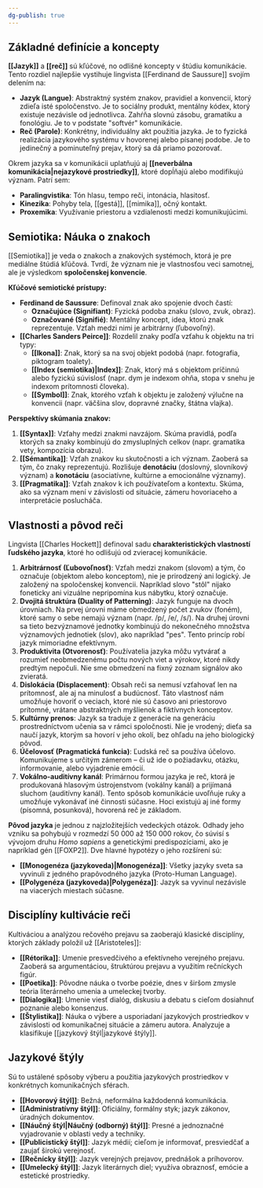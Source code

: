 ```yaml
---
dg-publish: true
---
```

## Základné definície a koncepty

**[[Jazyk]]** a **[[reč]]** sú kľúčové, no odlišné koncepty v štúdiu komunikácie. Tento rozdiel najlepšie vystihuje lingvista [[Ferdinand de Saussure]] svojím delením na:
- **Jazyk (Langue)**: Abstraktný systém znakov, pravidiel a konvencií, ktorý zdieľa isté spoločenstvo. Je to sociálny produkt, mentálny kódex, ktorý existuje nezávisle od jednotlivca. Zahŕňa slovnú zásobu, gramatiku a fonológiu. Je to v podstate "softvér" komunikácie.
- **Reč (Parole)**: Konkrétny, individuálny akt použitia jazyka. Je to fyzická realizácia jazykového systému v hovorenej alebo písanej podobe. Je to jedinečný a pominuteľný prejav, ktorý sa dá priamo pozorovať.

Okrem jazyka sa v komunikácii uplatňujú aj **[[neverbálna komunikácia|nejazykové prostriedky]]**, ktoré dopĺňajú alebo modifikujú význam. Patrí sem:
- **Paralingvistika**: Tón hlasu, tempo reči, intonácia, hlasitosť.
- **Kinezika**: Pohyby tela, [[gestá]], [[mimika]], očný kontakt.
- **Proxemika**: Využívanie priestoru a vzdialenosti medzi komunikujúcimi.

## Semiotika: Náuka o znakoch

[[Semiotika]] je veda o znakoch a znakových systémoch, ktorá je pre mediálne štúdiá kľúčová. Tvrdí, že význam nie je vlastnosťou veci samotnej, ale je výsledkom **spoločenskej konvencie**.

**Kľúčové semiotické prístupy:**
- **Ferdinand de Saussure**: Definoval znak ako spojenie dvoch častí:
    - **Označujúce (Signifiant)**: Fyzická podoba znaku (slovo, zvuk, obraz).
    - **Označované (Signifié)**: Mentálny koncept, idea, ktorú znak reprezentuje.
Vzťah medzi nimi je arbitrárny (ľubovoľný).
- **[[Charles Sanders Peirce]]**: Rozdelil znaky podľa vzťahu k objektu na tri typy:
    - **[[Ikona]]**: Znak, ktorý sa na svoj objekt podobá (napr. fotografia, piktogram toalety).
    - **[[Index (semiotika)|Index]]**: Znak, ktorý má s objektom príčinnú alebo fyzickú súvislosť (napr. dym je indexom ohňa, stopa v snehu je indexom prítomnosti človeka).
    - **[[Symbol]]**: Znak, ktorého vzťah k objektu je založený výlučne na konvencii (napr. väčšina slov, dopravné značky, štátna vlajka).

**Perspektívy skúmania znakov:**
1.  **[[Syntax]]**: Vzťahy medzi znakmi navzájom. Skúma pravidlá, podľa ktorých sa znaky kombinujú do zmysluplných celkov (napr. gramatika vety, kompozícia obrazu).
2.  **[[Sémantika]]**: Vzťah znakov ku skutočnosti a ich význam. Zaoberá sa tým, čo znaky reprezentujú. Rozlišuje **denotáciu** (doslovný, slovníkový význam) a **konotáciu** (asociatívne, kultúrne a emocionálne významy).
3.  **[[Pragmatika]]**: Vzťah znakov k ich používateľom a kontextu. Skúma, ako sa význam mení v závislosti od situácie, zámeru hovoriaceho a interpretácie poslucháča.

## Vlastnosti a pôvod reči

Lingvista [[Charles Hockett]] definoval sadu **charakteristických vlastností ľudského jazyka**, ktoré ho odlišujú od zvieracej komunikácie.
1. **Arbitrárnosť (Ľubovoľnosť)**: Vzťah medzi znakom (slovom) a tým, čo označuje (objektom alebo konceptom), nie je prirodzený ani logický. Je založený na spoločenskej konvencii. Napríklad slovo "stôl" nijako foneticky ani vizuálne nepripomína kus nábytku, ktorý označuje.
2. **Dvojitá štruktúra (Duality of Patterning)**: Jazyk funguje na dvoch úrovniach. Na prvej úrovni máme obmedzený počet zvukov (foném), ktoré samy o sebe nemajú význam (napr. /p/, /e/, /s/). Na druhej úrovni sa tieto bezvýznamové jednotky kombinujú do nekonečného množstva významových jednotiek (slov), ako napríklad "pes". Tento princíp robí jazyk mimoriadne efektívnym.
3. **Produktivita (Otvorenosť)**: Používatelia jazyka môžu vytvárať a rozumieť neobmedzenému počtu nových viet a výrokov, ktoré nikdy predtým nepočuli. Nie sme obmedzení na fixný zoznam signálov ako zvieratá.
4. **Dislokácia (Displacement)**: Obsah reči sa nemusí vzťahovať len na prítomnosť, ale aj na minulosť a budúcnosť. Táto vlastnosť nám umožňuje hovoriť o veciach, ktoré nie sú časovo ani priestorovo prítomné, vrátane abstraktných myšlienok a fiktívnych konceptov.
5. **Kultúrny prenos**: Jazyk sa traduje z generácie na generáciu prostredníctvom učenia sa v rámci spoločnosti. Nie je vrodený; dieťa sa naučí jazyk, ktorým sa hovorí v jeho okolí, bez ohľadu na jeho biologický pôvod.
6. **Účelovosť (Pragmatická funkcia)**: Ľudská reč sa používa účelovo. Komunikujeme s určitým zámerom – či už ide o požiadavku, otázku, informovanie, alebo vyjadrenie emócií.
7. **Vokálno-auditívny kanál**: Primárnou formou jazyka je reč, ktorá je produkovaná hlasovým ústrojenstvom (vokálny kanál) a prijímaná sluchom (auditívny kanál). Tento spôsob komunikácie uvoľňuje ruky a umožňuje vykonávať iné činnosti súčasne. Hoci existujú aj iné formy (písomná, posunková), hovorená reč je základom.

**Pôvod jazyka** je jednou z najzložitejších vedeckých otázok. Odhady jeho vzniku sa pohybujú v rozmedzí 50 000 až 150 000 rokov, čo súvisí s vývojom druhu *Homo sapiens* a genetickými predispozíciami, ako je napríklad gén [[FOXP2]]. Dve hlavné hypotézy o jeho rozšírení sú:
- **[[Monogenéza (jazykoveda)|Monogenéza]]**: Všetky jazyky sveta sa vyvinuli z jedného prapôvodného jazyka (Proto-Human Language).
- **[[Polygenéza (jazykoveda)|Polygenéza]]**: Jazyk sa vyvinul nezávisle na viacerých miestach súčasne.

## Disciplíny kultivácie reči

Kultiváciou a analýzou rečového prejavu sa zaoberajú klasické disciplíny, ktorých základy položil už [[Aristoteles]]:
- **[[Rétorika]]**: Umenie presvedčivého a efektívneho verejného prejavu. Zaoberá sa argumentáciou, štruktúrou prejavu a využitím rečníckych figúr.
- **[[Poetika]]**: Pôvodne náuka o tvorbe poézie, dnes v širšom zmysle teória literárneho umenia a umeleckej tvorby.
- **[[Dialogika]]**: Umenie viesť dialóg, diskusiu a debatu s cieľom dosiahnuť poznanie alebo konsenzus.
- **[[Štylistika]]**: Náuka o výbere a usporiadaní jazykových prostriedkov v závislosti od komunikačnej situácie a zámeru autora. Analyzuje a klasifikuje [[jazykový štýl|jazykové štýly]].

## Jazykové štýly

Sú to ustálené spôsoby výberu a použitia jazykových prostriedkov v konkrétnych komunikačných sférach.
- **[[Hovorový štýl]]**: Bežná, neformálna každodenná komunikácia.
- **[[Administratívny štýl]]**: Oficiálny, formálny styk; jazyk zákonov, úradných dokumentov.
- **[[Náučný štýl|Náučný (odborný) štýl]]**: Presné a jednoznačné vyjadrovanie v oblasti vedy a techniky.
- **[[Publicistický štýl]]**: Jazyk médií; cieľom je informovať, presviedčať a zaujať širokú verejnosť.
- **[[Rečnícky štýl]]**: Jazyk verejných prejavov, prednášok a príhovorov.
- **[[Umelecký štýl]]**: Jazyk literárnych diel; využíva obraznosť, emócie a estetické prostriedky.